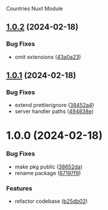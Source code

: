 Countries Nuxt Module

## [1.0.2](https://github.com/vis97c/countries-api/compare/v1.0.1...v1.0.2) (2024-02-18)


### Bug Fixes

* omit extensions ([43a0a23](https://github.com/vis97c/countries-api/commit/43a0a23641635060af7cb9e673ae59bc7783a8e4))

## [1.0.1](https://github.com/vis97c/countries-api/compare/v1.0.0...v1.0.1) (2024-02-18)


### Bug Fixes

* extend prettierignore ([38452a4](https://github.com/vis97c/countries-api/commit/38452a4b37f78136c7f26738b2c69ac694e117c3))
* server handler paths ([494838e](https://github.com/vis97c/countries-api/commit/494838e9003d7c13f25cf012a7a2645128e38633))

# 1.0.0 (2024-02-18)


### Bug Fixes

* make pkg public ([38652da](https://github.com/vis97c/countries-api/commit/38652da07d1f99600845eb2e91fb0763a1e3334c))
* rename package ([67197f9](https://github.com/vis97c/countries-api/commit/67197f9e77fc2a51215d5ab940575781d61b8520))


### Features

* refactor codebase ([b25db02](https://github.com/vis97c/countries-api/commit/b25db02d985b472ae225b5d7325b370a1b369699))
